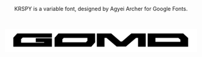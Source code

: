 <p align="center">KRSPY is a variable font, designed by Agyei Archer for Google Fonts.</p>

<br/>

![Image description](gomd.png)
